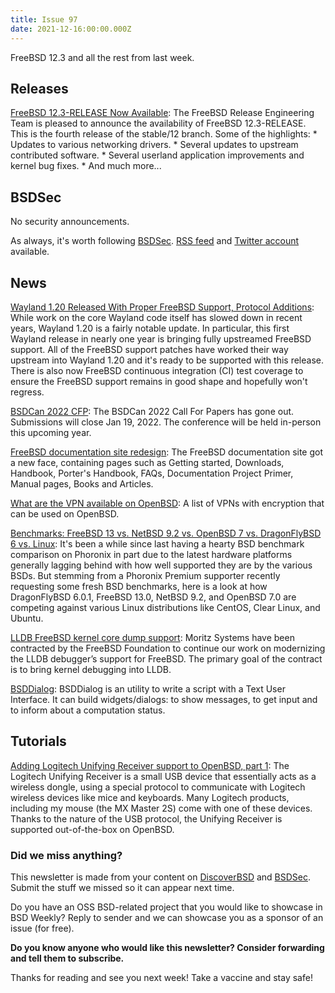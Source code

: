 ```yaml
---
title: Issue 97
date: 2021-12-16:00:00.000Z
---
```


FreeBSD 12.3 and all the rest from last week.

<!-- more -->

## Releases

[FreeBSD 12.3-RELEASE Now Available](https://bsdsec.net/articles/freebsd-announce-freebsd-12-3-release-now-available?utm_source=bsdweekly): The FreeBSD Release Engineering Team is pleased to announce the availability of FreeBSD 12.3-RELEASE. This is the fourth release of the stable/12 branch. Some of the highlights: * Updates to various networking drivers. * Several updates to upstream contributed software. * Several userland application improvements and kernel bug fixes. * And much more...

## BSDSec

No security announcements.

As always, it's worth following [BSDSec](https://bsdsec.net). [RSS feed](https://bsdsec.net/articles.atom) and [Twitter account](https://twitter.com/bsdsec) available.

## News

[Wayland 1.20 Released With Proper FreeBSD Support, Protocol Additions](https://www.phoronix.com/scan.php?page=news_item&px=Wayland-1.20-Released&utm_source=bsdweekly): While work on the core Wayland code itself has slowed down in recent years, Wayland 1.20 is a fairly notable update. In particular, this first Wayland release in nearly one year is bringing fully upstreamed FreeBSD support. All of the FreeBSD support patches have worked their way upstream into Wayland 1.20 and it's ready to be supported with this release. There is also now FreeBSD continuous integration (CI) test coverage to ensure the FreeBSD support remains in good shape and hopefully won't regress.

[BSDCan 2022 CFP](https://www.bsdcan.org/2022/papers.php?utm_source=bsdweekly): The BSDCan 2022 Call For Papers has gone out. Submissions will close Jan 19, 2022. The conference will be held in-person this upcoming year.

[FreeBSD documentation site redesign](https://docs.freebsd.org/en/?utm_source=bsdweekly): The FreeBSD documentation site got a new face, containing pages such as Getting started, Downloads, Handbook, Porter's Handbook, FAQs, Documentation Project Primer, Manual pages, Books and Articles.

[What are the VPN available on OpenBSD](https://dataswamp.org/~solene/2021-12-11-openbsd-vpn.html?utm_source=bsdweekly): A list of VPNs with encryption that can be used on OpenBSD.

[Benchmarks: FreeBSD 13 vs. NetBSD 9.2 vs. OpenBSD 7 vs. DragonFlyBSD 6 vs. Linux](https://www.phoronix.com/scan.php?page=article&item=bsd-linux-eo2021&num=1&utm_source=bsdweekly): It's been a while since last having a hearty BSD benchmark comparison on Phoronix in part due to the latest hardware platforms generally lagging behind with how well supported they are by the various BSDs. But stemming from a Phoronix Premium supporter recently requesting some fresh BSD benchmarks, here is a look at how DragonFlyBSD 6.0.1, FreeBSD 13.0, NetBSD 9.2, and OpenBSD 7.0 are competing against various Linux distributions like CentOS, Clear Linux, and Ubuntu.

[LLDB FreeBSD kernel core dump support](https://www.moritz.systems/blog/lldb-freebsd-kernel-core-dump-support/?utm_source=bsdweekly): Moritz Systems have been contracted by the FreeBSD Foundation to continue our work on modernizing the LLDB debugger’s support for FreeBSD. The primary goal of the contract is to bring kernel debugging into LLDB.

[BSDDialog](https://alfonsosiciliano.gitlab.io/posts/2021-12-07-bsddialog.html?utm_source=bsdweekly): BSDDialog is an utility to write a script with a Text User Interface. It can build widgets/dialogs: to show messages, to get input and to inform about a computation status.

## Tutorials

[Adding Logitech Unifying Receiver support to OpenBSD, part 1](https://jwinnie.tilde.institute/blog/logitech-pt1.html?utm_source=bsdweekly): The Logitech Unifying Receiver is a small USB device that essentially acts as a wireless dongle, using a special protocol to communicate with Logitech wireless devices like mice and keyboards. Many Logitech products, including my mouse (the MX Master 2S) come with one of these devices. Thanks to the nature of the USB protocol, the Unifying Receiver is supported out-of-the-box on OpenBSD.

### Did we miss anything?

This newsletter is made from your content on [DiscoverBSD](https://discoverbsd.com) and [BSDSec](https://bsdsec.net). Submit the stuff we missed so it can appear next time.

Do you have an OSS BSD-related project that you would like to showcase in BSD Weekly? Reply to sender and we can showcase you as a sponsor of an issue (for free).

**Do you know anyone who would like this newsletter? Consider forwarding and tell them to subscribe.**

Thanks for reading and see you next week! Take a vaccine and stay safe!
